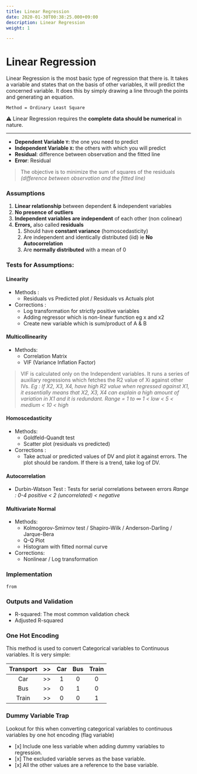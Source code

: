 ```yaml
---
title: Linear Regression
date: 2020-01-30T00:38:25.000+09:00
description: Linear Regression
weight: 1

---
```

# Linear Regression

Linear Regression is the most basic type of regression that there is. It takes a variable and states that on the basis of other variables, it will predict the concerned variable. It does this by simply drawing a line through the points and generating an equation.

`Method = Ordinary Least Square`

⚠️ Linear Regression requires the **complete data should be numerical** in nature.

***

* **Dependent Variable `Y`:** the one you need to predict
* **Independent Variable `X`:** the others with which you will predict
* **Residual**: difference between observation and the fitted line
* **Error**: Residual

> The objective is to minimize the sum of squares of the residuals _(difference between observation and the fitted line)_

### Assumptions

1. **Linear relationship** between dependent & independent variables
2. **No presence of outliers**
3. **Independent variables are independent** of each other (non colinear)
4. **Errors,** also called **residuals**
   1. Should have **constant variance** (homoscedasticity)
   2. Are independent and identically distributed (iid) ie **No Autocorrelation**
   3. Are **normally distributed** with a mean of 0

### Tests for Assumptions:

#### Linearity

* Methods :
  * Residuals vs Predicted plot / Residuals vs Actuals plot
* Corrections :
  * Log transformation for strictly positive variables
  * Adding regressor which is non-linear function eg x and x2
  * Create new variable which is sum/product of A & B

#### Multicollinearity

* Methods:
  * Correlation Matrix
  * VIF (Variance Inflation Factor)

> VIF is calculated only on the Independent variables. It runs a series of auxiliary regressions which fetches the R2 value of Xi against other IVs.
> _Eg : If X2, X3, X4, have high R2 value when regressed against X1, it essentially means that X2, X3, X4 can explain a high amount of variation in X1 and it is redundant._ _Range = 1 to ∞ 1 < low < 5 < medium < 10 < high_

#### Homoscedasticity

* Methods:
  * Goldfeld-Quandt test
  * Scatter plot (residuals vs predicted)
* Corrections :
  * Take actual or predicted values of DV and plot it against errors. The plot should be random. If there is a trend, take log of DV.

#### Autocorrelation

* Durbin-Watson Test : Tests for serial correlations between errors
  _Range : 0-4 positive < 2 (uncorrelated) < negative_

#### Multivariate Normal

* Methods:
  * Kolmogorov-Smirnov test / Shapiro-Wilk / Anderson-Darling / Jarque-Bera
  * Q-Q Plot
  * Histogram with fitted normal curve
* Corrections:
  * Nonlinear / Log transformation

### Implementation

    from 

### Outputs and Validation

* R-squared: The most common validation check
* Adjusted R-squared

### One Hot Encoding

This method is used to convert Categorical variables to Continuous variables. It is very simple:

| Transport | >> | Car | Bus | Train |
| :---: | :---: | :---: | :---: | :---: |
| Car | >> | 1 | 0 | 0 |
| Bus | >> | 0 | 1 | 0 |
| Train | >> | 0 | 0 | 1 |

### Dummy Variable Trap

Lookout for this when converting categorical variables to continuous variables by one hot encoding (flag variable)

* \[x\] Include one less variable when adding dummy variables to regression.
* \[x\] The excluded variable serves as the base variable.
* \[x\] All the other values are a reference to the base variable.